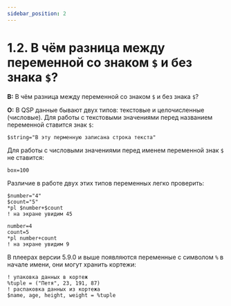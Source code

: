 ```yaml
---
sidebar_position: 2
---
```


# 1.2. В чём разница между переменной со знаком `$` и без знака `$`?
<!-- [:faq_01_02] -->

**В:** В чём разница между переменной со знаком `$` и без знака `$`?

**О:**
В QSP данные бывают двух типов: текстовые и целочисленные (числовые). Для работы с текстовыми значениями перед названием переменной ставится знак `$`:

```qsp
$string="В эту перменную записана строка текста"
```

Для работы с числовыми значениями перед именем переменной знак `$` не ставится:

```qsp
box=100
```

Различие в работе двух этих типов переменных легко проверить:

```qsp
$number="4"
$count="5"
*pl $number+$count
! на экране увидим 45

number=4
count=5
*pl number+count
! на экране увидим 9
```

В плеерах версии 5.9.0 и выше появляются переменные с символом `%` в начале имени, они могут хранить кортежи:

```qsp
! упаковка данных в кортеж
%tuple = ("Петя", 23, 191, 87)
! распаковка данных из кортежа
$name, age, height, weight = %tuple
```

